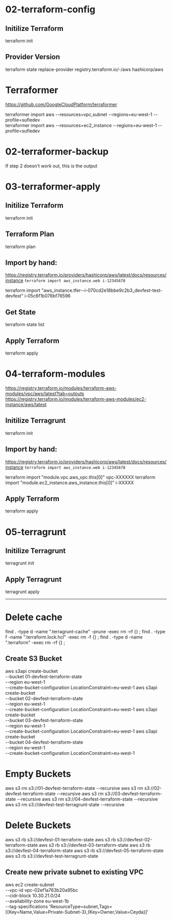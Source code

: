 # 02-terraform-config

## Initilize Terraform
terraform init

## Provider Version
terraform state replace-provider registry.terraform.io/-/aws hashicorp/aws

# Terraformer
https://github.com/GoogleCloudPlatform/terraformer

terraformer import aws --resources=vpc,subnet --regions=eu-west-1 --profile=sufledev  
terraformer import aws --resources=ec2_instance --regions=eu-west-1 --profile=sufledev 

# 02-terraformer-backup
If step 2 doesn't work out, this is the output

# 03-terraformer-apply

## Initilize Terraform
terraform init

## Terraform Plan
terraform plan

## Import by hand:
https://registry.terraform.io/providers/hashicorp/aws/latest/docs/resources/instance
`terraform import aws_instance.web i-12345678`

terraform import "aws_instance.tfer--i-070cd2e18bbe9c2b3_devfest-test-devfest" i-05c6f1b076bf76596 

## Get State
terraform state list

## Apply Terraform
terraform apply

# 04-terraform-modules
https://registry.terraform.io/modules/terraform-aws-modules/vpc/aws/latest?tab=outputs
https://registry.terraform.io/modules/terraform-aws-modules/ec2-instance/aws/latest

## Initilize Terragrunt
terraform init

## Import by hand:
https://registry.terraform.io/providers/hashicorp/aws/latest/docs/resources/instance
`terraform import aws_instance.web i-12345678`

terraform import "module.vpc.aws_vpc.this[0]" vpc-XXXXXX
terraform import "module.ec2_instance.aws_instance.this[0]" i-XXXXX

## Apply Terraform
terraform apply

# 05-terragrunt

## Initilize Terragrunt
terragrunt init

## Apply Terragrunt
terragrunt apply


------------------------------------------

# Delete cache
find . -type d -name ".terragrunt-cache" -prune -exec rm -rf {} \;
find . -type f -name ".terraform.lock.hcl" -exec rm -f {} \;
find . -type d -name ".terraform" -exec rm -rf {} \;


## Create S3 Bucket
aws s3api create-bucket \
    --bucket 01-devfest-terraform-state \
    --region eu-west-1 \
    --create-bucket-configuration LocationConstraint=eu-west-1
aws s3api create-bucket \
    --bucket 02-devfest-terraform-state \
    --region eu-west-1 \
    --create-bucket-configuration LocationConstraint=eu-west-1
aws s3api create-bucket \
    --bucket 03-devfest-terraform-state \
    --region eu-west-1 \
    --create-bucket-configuration LocationConstraint=eu-west-1
aws s3api create-bucket \
    --bucket 04-devfest-terraform-state \
    --region eu-west-1 \
    --create-bucket-configuration LocationConstraint=eu-west-1

# Empty Buckets
aws s3 rm s3://01-devfest-terraform-state --recursive
aws s3 rm s3://02-devfest-terraform-state --recursive
aws s3 rm s3://03-devfest-terraform-state --recursive
aws s3 rm s3://04-devfest-terraform-state --recursive
aws s3 rm s3://devfest-test-terragrunt-state --recursive

# Delete Buckets
aws s3 rb s3://devfest-01-terraform-state
aws s3 rb s3://devfest-02-terraform-state
aws s3 rb s3://devfest-03-terraform-state
aws s3 rb s3://devfest-04-terraform-state
aws s3 rb s3://devfest-05-terraform-state
aws s3 rb s3://devfest-test-terragrunt-state

## Create new private subnet to existing VPC
aws ec2 create-subnet \
    --vpc-id vpc-02ef1a763b20a95bc \
    --cidr-block 10.30.21.0/24 \
    --availability-zone eu-west-1b \
    --tag-specifications 'ResourceType=subnet,Tags=[{Key=Name,Value=Private-Subnet-3},{Key=Owner,Value=Ceyda}]'
